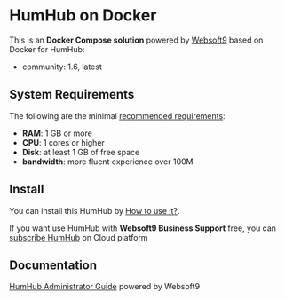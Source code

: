 # HumHub on Docker  

This is an **Docker Compose solution** powered by [Websoft9](https://www.websoft9.com) based on Docker for HumHub:


 - community:  1.6, latest


## System Requirements

The following are the minimal [recommended requirements](https://docs.humhub.org/docs/admin/requirements):

* **RAM**: 1 GB or more
* **CPU**: 1 cores or higher
* **Disk**: at least 1 GB of free space
* **bandwidth**: more fluent experience over 100M  

## Install

You can install this HumHub by [How to use it?](https://github.com/Websoft9/docker-library#how-to-use-it).   

If you want use HumHub with **Websoft9 Business Support** free, you can [subscribe HumHub](https://www.websoft9.com/apps) on Cloud platform

## Documentation

[HumHub Administrator Guide](https://support.websoft9.com/docs/humhub) powered by Websoft9